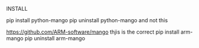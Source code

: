 


INSTALL

pip install python-mango
pip uninstall python-mango
and not this

https://github.com/ARM-software/mango
thjis is the correct
pip install arm-mango
pip uninstall arm-mango


